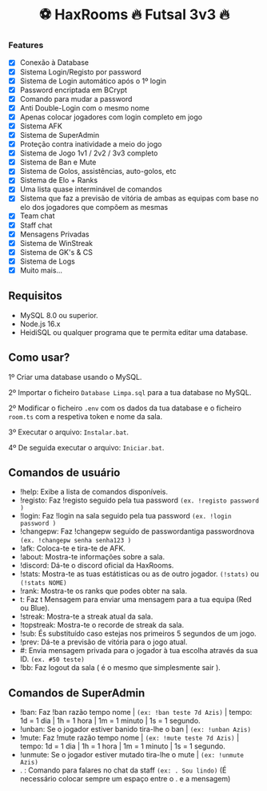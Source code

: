 <h1 align="center">⚽ HaxRooms 🔥 Futsal 3v3 🔥</h1>

### Features

- [x] Conexão à Database
- [x] Sistema Login/Registo por password
- [x] Sistema de Login automático após o 1º login
- [x] Password encriptada em BCrypt
- [x] Comando para mudar a password
- [x] Anti Double-Login com o mesmo nome
- [x] Apenas colocar jogadores com login completo em jogo
- [x] Sistema AFK
- [x] Sistema de SuperAdmin
- [x] Proteção contra inatividade a meio do jogo
- [x] Sistema de Jogo 1v1 / 2v2 / 3v3 completo
- [x] Sistema de Ban e Mute
- [x] Sistema de Golos, assistências, auto-golos, etc
- [x] Sistema de Elo + Ranks
- [x] Uma lista quase interminável de comandos
- [x] Sistema que faz a previsão de vitória de ambas as equipas com base no elo dos jogadores que compõem as mesmas
- [x] Team chat
- [x] Staff chat
- [x] Mensagens Privadas 
- [x] Sistema de WinStreak
- [x] Sistema de GK's & CS
- [x] Sistema de Logs
- [x] Muito mais... 

## Requisitos
- MySQL 8.0 ou superior.
- Node.js 16.x
- HeidiSQL ou qualquer programa que te permita editar uma database.

## Como usar?

1º Criar uma database usando o MySQL.

2º Importar o ficheiro `Database Limpa.sql` para a tua database no MySQL.

2º Modificar o ficheiro `.env` com os dados da tua database e o ficheiro `room.ts` com a respetiva token e nome da sala.

3º Executar o arquivo: `Instalar.bat`.

4º De seguida executar o arquivo: `Iniciar.bat`.

## Comandos de usuário

- !help: Exibe a lista de comandos disponíveis.
- !registo: Faz !registo seguido pela tua password `(ex. !registo password )`
- !login: Faz !login na sala seguido pela tua password `(ex. !login password )`
- !changepw: Faz !changepw seguido de passwordantiga passwordnova `(ex. !changepw senha senha123 )`
- !afk: Coloca-te e tira-te de AFK.
- !about: Mostra-te informações sobre a sala.
- !discord: Dá-te o discord oficial da HaxRooms.
- !stats: Mostra-te as tuas estátisticas ou as de outro jogador. `(!stats)` ou `(!stats NOME)`
- !rank: Mostra-te os ranks que podes obter na sala.
- t: Faz t Mensagem para enviar uma mensagem para a tua equipa (Red ou Blue).
- !streak: Mostra-te a streak atual da sala.
- !topstreak: Mostra-te o recorde de streak da sala.
- !sub: És substituído caso estejas nos primeiros 5 segundos de um jogo.
- !prev: Dá-te a previsão de vitória para o jogo atual.
- #: Envia mensagem privada para o jogador à tua escolha através da sua ID. `(ex. #50 teste)`
- !bb: Faz logout da sala ( é o mesmo que simplesmente sair ).

## Comandos de SuperAdmin

- !ban: Faz !ban razão tempo nome | `(ex: !ban teste 7d Azis)` | tempo: 1d = 1 dia | 1h = 1 hora | 1m = 1 minuto | 1s = 1 segundo.
- !unban: Se o jogador estiver banido tira-lhe o ban | `(ex: !unban Azis)`
- !mute: Faz !mute razão tempo nome | `(ex: !mute teste 7d Azis)` | tempo: 1d = 1 dia | 1h = 1 hora | 1m = 1 minuto | 1s = 1 segundo.
- !unmute: Se o jogador estiver mutado tira-lhe o mute | `(ex: !unmute Azis)`
- . : Comando para falares no chat da staff `(ex: . Sou lindo)` (É necessário colocar sempre um espaço entre o . e a mensagem)
